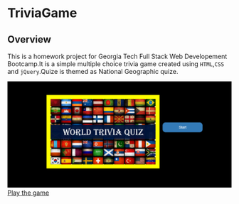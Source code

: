 # TriviaGame

## Overview
This is a homework project for Georgia Tech Full Stack Web Developement Bootcamp.It is a simple multiple choice trivia game created using `HTML`,`CSS` and `jQuery`.Quize is themed as National Geographic quize.  

![game](assests/images/GameImage.PNG)
[Play the game](https://pshegde123.github.io/TriviaGame.github.io/)
